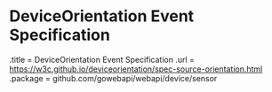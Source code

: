 # DeviceOrientation Event Specification

.title = DeviceOrientation Event Specification
.url = <https://w3c.github.io/deviceorientation/spec-source-orientation.html>
.package = github.com/gowebapi/webapi/device/sensor
